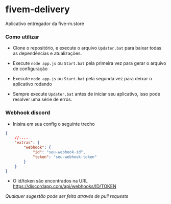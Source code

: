 # fivem-delivery
Aplicativo entregador da five-m.store

### Como utilizar

- Clone o repositório, e execute o arquivo `Updater.bat` para baixar todas as dependências e atualizações.
- Execute `node app.js` ou `Start.bat` pela primeira vez para gerar o arquivo de configuração
- Execute `node app.js` ou `Start.bat` pela segunda vez para deixar o aplicativo rodando

- Sempre execute `Updater.bat` antes de iniciar seu aplicativo, isso pode resolver uma série de erros.

### Webhook discord

- Inisira em sua config o seguinte trecho
```json
{
    //....
    "extras": {
        "webhook": {
            "id": "seu-webhook-id",
            "token": "seu-webhook-token"
        }
    }
}
```
- O id/token são encontrados na URL https://discordapp.com/api/webhooks/ID/TOKEN

*Qualquer sugestão pode ser feita através de pull requests*
